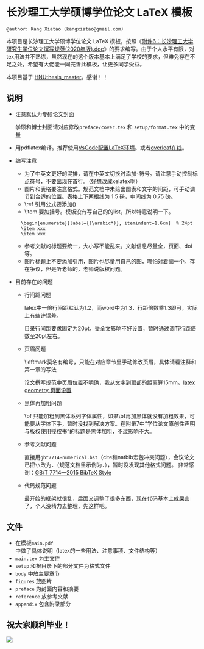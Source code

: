 # 长沙理工大学硕博学位论文 LaTeX 模板

```
@author: Kang Xiatao (kangxiatao@gmail.com)
```

本项目是长沙理工大学硕博学位论文 LaTeX 模板，按照《[附件6：长沙理工大学研究生学位论文撰写规范(2020年版).doc](https://www.csust.edu.cn/yjsy/info/1167/10313.htm)》的要求编写。由于个人水平有限，对tex用法并不熟练，虽然现在的这个版本基本上满足了学校的要求，但难免存在不足之处，希望有大佬能一同完善此模板，让更多同学受益。

本项目基于 [HNUthesis_master](https://github.com/ljmdzyx1985/HNUthesis_master)。感谢！！

## 说明

- 注意默认为专硕论文封面

  学硕和博士封面请对应修改```preface/cover.tex``` 和 ```setup/format.tex``` 中的变量

- 用pdflatex编译。推荐使用[VsCode配置LaTeX环境](https://kangxiatao.github.io/2021/06/30/23/clgj6ojjj000fssik11imeehb/)。或者[overleaf在线](https://cn.overleaf.com/)。

- 编写注意

  - 为了中英文更好的混排，请在中英文切换时添加```~```符号。请注意手动控制标点符号，不要出现在首行。（好想改成xelatex啊）
  - 图片和表格要注意格式。规范文档中未给出图表和文字的间距，可手动调节到合适的位置。表格上下两根线为 1.5 磅，中间线为 0.75 磅。
  - \ref 引用公式要添加()
  - \item 要加括号。模板没有写自己的的list，所以特意说明一下。
  ```
	\begin{enumerate}[label={(\arabic*)}, itemindent=1.6cm]  % 24pt
	\item xxx
	\item xxx
  ```
  - 参考文献的标题要统一，大小写不能乱来。文献信息尽量全，页面、doi等。
  - 图片标题上不要添加引用，图片也尽量用自己的图，哪怕对着画一个。存在争议，但是听老师的，老师说版权问题。

- 目前存在的问题

  - 行间距问题

    latex中一倍行间距默认为1.2，而word中为1.3，行距倍数乘1.3即可，实际上有些许误差。

    目录行间距要求固定为20pt，受全文影响不好设置，暂时通过调节行距倍数至20pt左右。

  - 页眉问题

    \leftmark莫名有编号，只能在对应章节里手动修改页眉，具体请看注释和第一章的写法

    论文撰写规范中页眉位置不明确，我从文字到顶部的距离算15mm。[latex geometry 页面设置](https://www.jianshu.com/p/0719795278eb/)

  - 黑体再加粗问题

    \bf 只能加粗到黑体系列字体属性，如果\bf再加黑体就没有加粗效果，可能要从字体下手，暂时没找到解决方案。在附录7中“学位论文原创性声明与版权使用授权书”的标题是黑体加粗，不过影响不大。

  - 参考文献问题

    直接用```gbt7714-numerical.bst```（cite和natbib宏包冲突问题），会议论文已把```\\```改为```.```（规范文档里示例为```.```），暂时没发现其他格式问题。 非常感谢：[GB/T 7714—2015 BibTeX Style](https://github.com/zepinglee/gbt7714-bibtex-style)
	
  - 代码规范问题
	
	最开始的框架就很乱，后面又调整了很多东西，现在代码基本上成屎山了，个人没精力去整理，先这样吧。

## 文件

- 在模板```main.pdf```中做了具体说明（latex的一些用法、注意事项、文件结构等）
- ```main.tex``` 为主文件
- ```setup``` 和根目录下的部分文件为格式文件
- ```body``` 中放主要章节
- ```figures``` 放图片
- ```preface``` 为封面内容和摘要
- ```reference``` 放参考文献
- ```appendix``` 包含附录部分

## 祝大家顺利毕业！

![](https://s3.bmp.ovh/imgs/2023/06/01/8d3835c51e6bb816.png)
